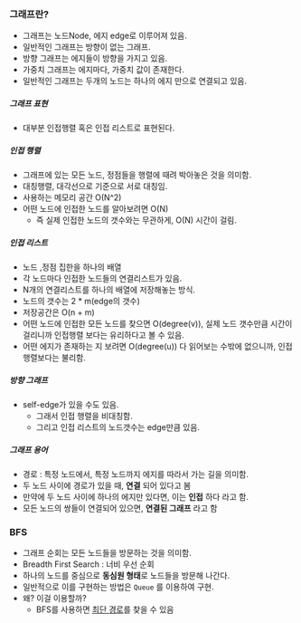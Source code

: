 ### 그래프란?

- 그래프는 노드Node, 에지 edge로 이루어져 있음.
- 일반적인 그래프는 방향이 없는 그래프.
- 방향 그래프는 에지들이 방향을 가지고 있음.
- 가중치 그래프는 에지마다, 가중치 값이 존재한다.
- 일반적인 그래프는 두개의 노드는 하나의 에지 만으로 연결되고 있음.



##### 그래프 표현

- 대부분 인접행렬 혹은 인접 리스트로 표현된다.



##### 인접 행렬

- 그래프에 있는 모든 노드, 정점들을 행렬에 때려 박아놓은 것을 의미함.
- 대칭행렬, 대각선으로 기준으로 서로 대칭임.
- 사용하는 메모리 공간 O(N^2)
- 어떤 노드에 인접한 노드를 알아보려면 O(N)
  - 즉 실제 인접한 노드의 갯수와는 무관하게, O(N) 시간이 걸림.



##### 인접 리스트

- 노드 ,정점 집한을 하나의 배열
- 각 노드마다 인접한 노드들의 연결리스트가 있음.
- N개의 연결리스트를 하나의 배열에 저장해놓는 방식.
- 노드의 갯수는 2 * m(edge의 갯수)
- 저장공간은 O(n + m)
- 어떤 노드에 인접한 모든 노드를 찾으면 O(degree(v)), 실제 노드 갯수만큼 시간이 걸리니까 인접행렬 보다는 유리하다고 볼 수 있음.
- 어떤 에지가 존재하는 지 보려면 O(degree(u)) 다 읽어보는 수밖에 없으니까, 인접행렬보다는 불리함.



##### 방향 그래프

- self-edge가 있을 수도 있음.
  - 그래서 인접 행렬을 비대칭함.
  - 그리고 인접 리스트의 노드갯수는 edge만큼 있음.



##### 그래프 용어

- 경로 : 특정 노드에서, 특정 노드까지 에지를 따라서 가는 길을 의미함.
- 두 노드 사이에 경로가 있을 때, **연결** 되어 있다고 봄
- 만약에 두 노드 사이에 하나의 에지만 있다면, 이는 **인접** 하다 라고 함.
- 모든 노드의 쌍들이 연결되어 있으면, **연결된 그래프** 라고 함



### BFS

- 그래프 순회는 모든 노드들을 방문하는 것을 의미함.
- Breadth First Search : 너비 우선 순회
- 하나의 노드를 중심으로 **동심원 형태**로 노드들을 방문해 나간다.
- 일반적으로 이를 구현하는 방법은 `Queue` 를 이용하여 구현.
- 왜? 이걸 이용할까?
  - BFS를 사용하면 <u>최단 경로</u>를 찾을 수 있음





